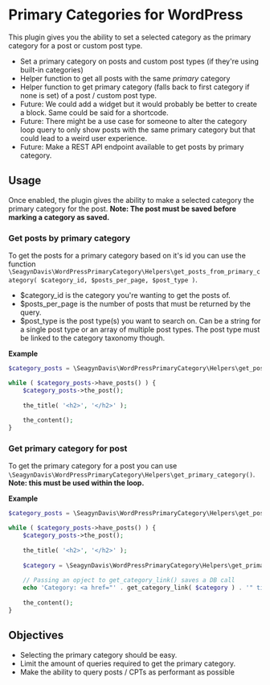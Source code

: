 # Primary Categories for WordPress

This plugin gives you the ability to set a selected category as the primary category for a post or custom post type.

* Set a primary category on posts and custom post types (if they're using built-in categories)
* Helper function to get all posts with the same *primary* category
* Helper function to get primary category (falls back to first category if none is set) of a post / custom post type.
* Future: We could add a widget but it would probably be better to create a block. Same could be said for a shortcode.
* Future: There might be a use case for someone to alter the category loop query to only show posts with the same primary category but that could lead to a weird user experience.
* Future: Make a REST API endpoint available to get posts by primary category.

## Usage

Once enabled, the plugin gives the ability to make a selected category the primary category for the post. **Note: The post must be saved before marking a category as saved.**

### Get posts by primary category

To get the posts for a primary category based on it's id you can use the function `\SeagynDavis\WordPressPrimaryCategory\Helpers\get_posts_from_primary_category( $category_id, $posts_per_page, $post_type )`.

* $category_id is the category you're wanting to get the posts of.
* $posts_per_page is the number of posts that must be returned by the query.
* $post_type is the post type(s) you want to search on. Can be a string for a single post type or an array of multiple post types. The post type must be linked to the category taxonomy though.

**Example**
```php
$category_posts = \SeagynDavis\WordPressPrimaryCategory\Helpers\get_posts_from_primary_category( 1 );

while ( $category_posts->have_posts() ) {
    $category_posts->the_post();
    
    the_title( '<h2>', '</h2>' );
    
    the_content();
}
```

### Get primary category for post

To get the primary category for a post you can use `\SeagynDavis\WordPressPrimaryCategory\Helpers\get_primary_category()`. **Note: this must be used within the loop.**

**Example**
```php
$category_posts = \SeagynDavis\WordPressPrimaryCategory\Helpers\get_posts_from_primary_category( 1 );

while ( $category_posts->have_posts() ) {
    $category_posts->the_post();
    
    the_title( '<h2>', '</h2>' );
    
    $category = \SeagynDavis\WordPressPrimaryCategory\Helpers\get_primary_category();
    
    // Passing an opject to get_category_link() saves a DB call
    echo 'Category: <a href="' . get_category_link( $category ) . '" title="'  . $category->name .  '">' . $category->name . '</a>';
    
    the_content();
}
```

## Objectives

* Selecting the primary category should be easy. 
* Limit the amount of queries required to get the primary category.
* Make the ability to query posts / CPTs as performant as possible
